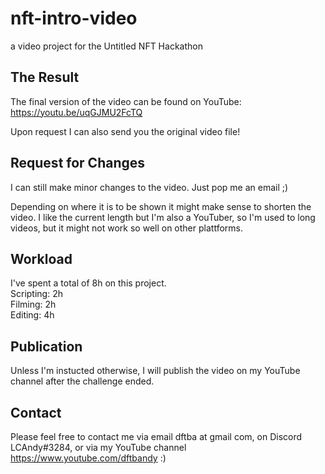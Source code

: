 # nft-intro-video
a video project for the Untitled NFT Hackathon

## The Result
The final version of the video can be found on YouTube:
https://youtu.be/uqGJMU2FcTQ

Upon request I can also send you the original video file!

## Request for Changes
I can still make minor changes to the video. Just pop me an email ;)

Depending on where it is to be shown it might make sense to shorten the video.
I like the current length but I'm also a YouTuber, so I'm used to long videos, but it might not work so well on other plattforms.


## Workload 
I've spent a total of 8h on this project.  
Scripting: 2h  
Filming: 2h  
Editing: 4h

## Publication
Unless I'm instucted otherwise, I will publish the video on my YouTube channel after the challenge ended. 

## Contact
Please feel free to contact me via email dftba at gmail com, on Discord LCAndy#3284, or via my YouTube channel https://www.youtube.com/dftbandy :)
